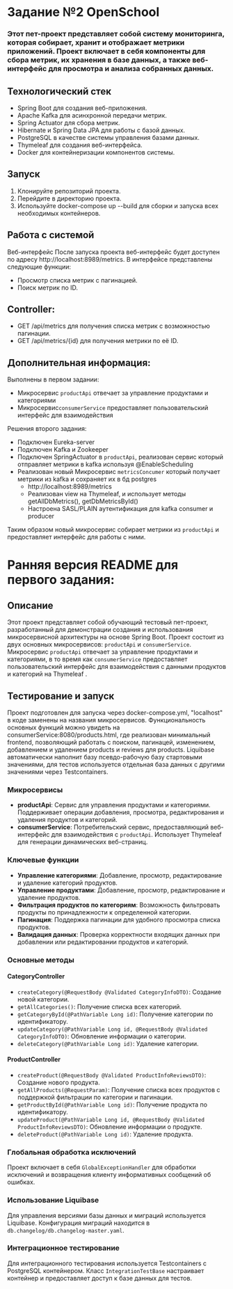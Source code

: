 # Задание №2 OpenSchool

### Этот пет-проект представляет собой систему мониторинга, которая собирает, хранит и отображает метрики приложений. Проект включает в себя компоненты для сбора метрик, их хранения в базе данных, а также веб-интерфейс для просмотра и анализа собранных данных.

## Технологический стек
- Spring Boot для создания веб-приложения.
- Apache Kafka для асинхронной передачи метрик.
- Spring Actuator для сбора метрик.
- Hibernate и Spring Data JPA для работы с базой данных.
- PostgreSQL в качестве системы управления базами данных.
- Thymeleaf для создания веб-интерфейса.
- Docker для контейнеризации компонентов системы.

## Запуск
1. Клонируйте репозиторий проекта.
2. Перейдите в директорию проекта.
3. Используйте docker-compose up --build для сборки и запуска всех необходимых контейнеров.

## Работа с системой
Веб-интерфейс
После запуска проекта веб-интерфейс будет доступен по адресу http://localhost:8989/metrics. 
В интерфейсе представлены следующие функции:

- Просмотр списка метрик с пагинацией.
- Поиск метрик по ID.


## Controller:

- GET /api/metrics для получения списка метрик с возможностью пагинации.
- GET /api/metrics/{id} для получения метрики по её ID.

## Дополнительная информация:

Выполнены в первом задании:
- Микросервис `productApi` отвечает за управление продуктами и категориями
- Микросервис`consumerService` предоставляет пользовательский интерфейс для взаимодействия

Решения второго задания:
- Подключен Eureka-server
- Подключен Kafka и Zookeeper
- Подключен SpringActuator в `productApi`, реализован сервис который отправляет метрики в kafka используя @EnableScheduling
- Реализован новый Микросервис `metricsConcumer` который получает метрики из kafka и сохраняет их в бд postgres
  - http://localhost:8989/metrics 
  - Реализован view на Thymeleaf, и использует методы getAllDbMetrics(), getDbMetricsById()
  - Настроена SASL/PLAIN аутентификация для kafka consumer и producer 

Таким образом новый микросервис собирает метрики из `productApi` и предоставляет интерфейс для работы с ними.


# Ранняя версия README для первого задания:


## Описание

Этот проект представляет собой обучающий тестовый пет-проект, разработанный для демонстрации создания и использования микросервисной архитектуры на основе Spring Boot. Проект состоит из двух основных микросервисов: `productApi` и `consumerService`. 
Микросервис `productApi` отвечает за управление продуктами и категориями, в то время как `consumerService` предоставляет пользовательский интерфейс для взаимодействия с данными продуктов и категорий на Thymeleaf .

## Тестирование и запуск

Проект подготовлен для запуска через docker-compose.yml, "localhost" в коде заменены на названия микросервисов.
Функциональность основных функций можно увидеть на consumerService:8080/products.html, 
где реализован минимальный frontend, позволяющий работать с поиском, пагинацей, изменением, добавлением и удалением products и reviews для products.
Liquibase автоматически наполнит базу псевдо-рабочую базу стартовыми значениями, для тестов используется отдельная база данных с другими значениями через Testcontainers.


### Микросервисы

- **productApi**: Сервис для управления продуктами и категориями. Поддерживает операции добавления, просмотра, редактирования и удаления продуктов и категорий.
- **consumerService**: Потребительский сервис, предоставляющий веб-интерфейс для взаимодействия с `productApi`. Использует Thymeleaf для генерации динамических веб-страниц.

### Ключевые функции

- **Управление категориями**: Добавление, просмотр, редактирование и удаление категорий продуктов.
- **Управление продуктами**: Добавление, просмотр, редактирование и удаление продуктов.
- **Фильтрация продуктов по категориям**: Возможность фильтровать продукты по принадлежности к определенной категории.
- **Пагинация**: Поддержка пагинации для удобного просмотра списка продуктов.
- **Валидация данных**: Проверка корректности входящих данных при добавлении или редактировании продуктов и категорий.

### Основные методы

#### CategoryController

- `createCategory(@RequestBody @Validated CategoryInfoDTO)`: Создание новой категории.
- `getAllCategories()`: Получение списка всех категорий.
- `getCategoryById(@PathVariable Long id)`: Получение категории по идентификатору.
- `updateCategory(@PathVariable Long id, @RequestBody @Validated CategoryInfoDTO)`: Обновление информации о категории.
- `deleteCategory(@PathVariable Long id)`: Удаление категории.

#### ProductController

- `createProduct(@RequestBody @Validated ProductInfoReviewsDTO)`: Создание нового продукта.
- `getAllProducts(@RequestParam)`: Получение списка всех продуктов с поддержкой фильтрации по категории и пагинации.
- `getProductById(@PathVariable Long id)`: Получение продукта по идентификатору.
- `updateProduct(@PathVariable Long id, @RequestBody @Validated ProductInfoReviewsDTO)`: Обновление информации о продукте.
- `deleteProduct(@PathVariable Long id)`: Удаление продукта.

### Глобальная обработка исключений

Проект включает в себя `GlobalExceptionHandler` для обработки исключений и возвращения клиенту информативных сообщений об ошибках.

### Использование Liquibase

Для управления версиями базы данных и миграций используется Liquibase. Конфигурация миграций находится в `db.changelog/db.changelog-master.yaml`.

### Интеграционное тестирование

Для интеграционного тестирования используется Testcontainers с PostgreSQL контейнером. Класс `IntegrationTestBase` настраивает контейнер и предоставляет доступ к базе данных для тестов.
